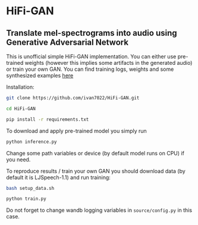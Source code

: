 # HiFi-GAN
## Translate mel-spectrograms into audio using Generative Adversarial Network

This is unofficial simple HiFi-GAN implementation. 
You can either use pre-trained weights (however this implies some artifacts in the generated audio)
or train your own GAN.
You can find training logs, weights and
some synthesized examples [here](https://wandb.ai/i_vainn/hifigan/reports/HiFi-GAN-Implementation-Report--VmlldzozMjAxMjcx)

Installation:

```bash
git clone https://github.com/ivan7022/HiFi-GAN.git

cd HiFi-GAN

pip install -r requirements.txt
```

To download and apply pre-trained model you simply run

```bash
python inference.py
```

Change some path variables or device (by default model runs on CPU) if you need.

To reproduce results / train your own GAN you should download data (by default it is LJSpeech-1.1) and run training:

```bash
bash setup_data.sh

python train.py
```

Do not forget to change wandb logging variables in `source/config.py` in this case.
